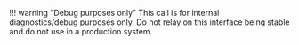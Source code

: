 !!! warning "Debug purposes only"
	This call is for internal diagnostics/debug purposes only. Do not relay on this interface being stable and do not use in a production system.